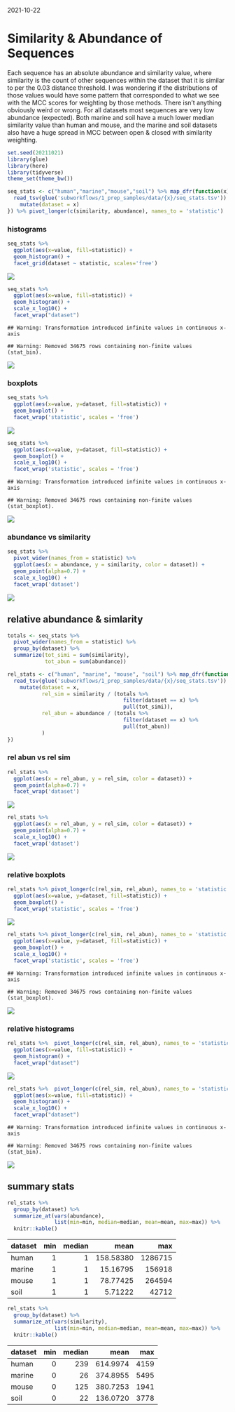 2021-10-22

# Similarity & Abundance of Sequences

Each sequence has an absolute abundance and similarity value, where
similarity is the count of other sequences within the dataset that it is
similar to per the 0.03 distance threshold. I was wondering if the
distributions of those values would have some pattern that corresponded
to what we see with the MCC scores for weighting by those methods. There
isn’t anything obviously weird or wrong. For all datasets most sequences
are very low abundance (expected). Both marine and soil have a much
lower median similarity value than human and mouse, and the marine and
soil datasets also have a huge spread in MCC between open & closed with
similarity weighting.

``` r
set.seed(20211021)
library(glue)
library(here)
library(tidyverse)
theme_set(theme_bw())
```

``` r
seq_stats <- c("human","marine","mouse","soil") %>% map_dfr(function(x) {
  read_tsv(glue('subworkflows/1_prep_samples/data/{x}/seq_stats.tsv')) %>% 
    mutate(dataset = x)
}) %>% pivot_longer(c(similarity, abundance), names_to = 'statistic')
```

### histograms

``` r
seq_stats %>% 
  ggplot(aes(x=value, fill=statistic)) +
  geom_histogram() +
  facet_grid(dataset ~ statistic, scales='free')
```

![](figures/hist_sim_abun-1.png)<!-- -->

``` r
seq_stats %>% 
  ggplot(aes(x=value, fill=statistic)) +
  geom_histogram() +
  scale_x_log10() +
  facet_wrap("dataset")
```

    ## Warning: Transformation introduced infinite values in continuous x-axis

    ## Warning: Removed 34675 rows containing non-finite values (stat_bin).

![](figures/hist_sim_abun_log10-1.png)<!-- -->

### boxplots

``` r
seq_stats %>% 
  ggplot(aes(x=value, y=dataset, fill=statistic)) +
  geom_boxplot() +
  facet_wrap('statistic', scales = 'free')
```

![](figures/box_sim_abun-1.png)<!-- -->

``` r
seq_stats %>% 
  ggplot(aes(x=value, y=dataset, fill=statistic)) +
  geom_boxplot() +
  scale_x_log10() +
  facet_wrap('statistic', scales = 'free')
```

    ## Warning: Transformation introduced infinite values in continuous x-axis

    ## Warning: Removed 34675 rows containing non-finite values (stat_boxplot).

![](figures/box_sim_abun_log10-1.png)<!-- -->

### abundance vs similarity

``` r
seq_stats %>% 
  pivot_wider(names_from = statistic) %>% 
  ggplot(aes(x = abundance, y = similarity, color = dataset)) +
  geom_point(alpha=0.7) +
  scale_x_log10() +
  facet_wrap('dataset')
```

![](figures/point_abun_sim-1.png)<!-- -->

## relative abundance & simlarity

``` r
totals <- seq_stats %>%
  pivot_wider(names_from = statistic) %>% 
  group_by(dataset) %>% 
  summarize(tot_simi = sum(similarity),
            tot_abun = sum(abundance))

rel_stats <- c("human", "marine", "mouse", "soil") %>% map_dfr(function(x) {
  read_tsv(glue('subworkflows/1_prep_samples/data/{x}/seq_stats.tsv')) %>% 
    mutate(dataset = x,
           rel_sim = similarity / (totals %>% 
                                     filter(dataset == x) %>% 
                                     pull(tot_simi)),
           rel_abun = abundance / (totals %>% 
                                     filter(dataset == x) %>% 
                                     pull(tot_abun))
           )
})
```

### rel abun vs rel sim

``` r
rel_stats %>% 
  ggplot(aes(x = rel_abun, y = rel_sim, color = dataset)) +
  geom_point(alpha=0.7) +
  facet_wrap('dataset')
```

![](figures/point_rel_abun_sim-1.png)<!-- -->

``` r
rel_stats %>% 
  ggplot(aes(x = rel_abun, y = rel_sim, color = dataset)) +
  geom_point(alpha=0.7) +
  scale_x_log10() +
  facet_wrap('dataset')
```

![](figures/point_rel_abun_sim_log10-1.png)<!-- -->

### relative boxplots

``` r
rel_stats %>% pivot_longer(c(rel_sim, rel_abun), names_to = 'statistic') %>% 
  ggplot(aes(x=value, y=dataset, fill=statistic)) +
  geom_boxplot() +
  facet_wrap('statistic', scales = 'free')
```

![](figures/box_rel_sim_abun-1.png)<!-- -->

``` r
rel_stats %>% pivot_longer(c(rel_sim, rel_abun), names_to = 'statistic') %>% 
  ggplot(aes(x=value, y=dataset, fill=statistic)) +
  geom_boxplot() +
  scale_x_log10() +
  facet_wrap('statistic', scales = 'free')
```

    ## Warning: Transformation introduced infinite values in continuous x-axis

    ## Warning: Removed 34675 rows containing non-finite values (stat_boxplot).

![](figures/box_rel_sim_abun_log10-1.png)<!-- -->

### relative histograms

``` r
rel_stats %>%  pivot_longer(c(rel_sim, rel_abun), names_to = 'statistic') %>% 
  ggplot(aes(x=value, fill=statistic)) +
  geom_histogram() +
  facet_wrap("dataset")
```

![](figures/hist_rel_sim_abun-1.png)<!-- -->

``` r
rel_stats %>%  pivot_longer(c(rel_sim, rel_abun), names_to = 'statistic') %>% 
  ggplot(aes(x=value, fill=statistic)) +
  geom_histogram() +
  scale_x_log10() +
  facet_wrap("dataset")
```

    ## Warning: Transformation introduced infinite values in continuous x-axis

    ## Warning: Removed 34675 rows containing non-finite values (stat_bin).

![](figures/hist_rel_sim_abun_log10-1.png)<!-- -->

## summary stats

``` r
rel_stats %>% 
  group_by(dataset) %>% 
  summarize_at(vars(abundance), 
               list(min=min, median=median, mean=mean, max=max)) %>% 
  knitr::kable()
```

| dataset | min | median |      mean |     max |
|:--------|----:|-------:|----------:|--------:|
| human   |   1 |      1 | 158.58380 | 1286715 |
| marine  |   1 |      1 |  15.16795 |  156918 |
| mouse   |   1 |      1 |  78.77425 |  264594 |
| soil    |   1 |      1 |   5.71222 |   42712 |

``` r
rel_stats %>% 
  group_by(dataset) %>% 
  summarize_at(vars(similarity), 
               list(min=min, median=median, mean=mean, max=max)) %>% 
  knitr::kable()
```

| dataset | min | median |     mean |  max |
|:--------|----:|-------:|---------:|-----:|
| human   |   0 |    239 | 614.9974 | 4159 |
| marine  |   0 |     26 | 374.8955 | 5495 |
| mouse   |   0 |    125 | 380.7253 | 1941 |
| soil    |   0 |     22 | 136.0720 | 3778 |
